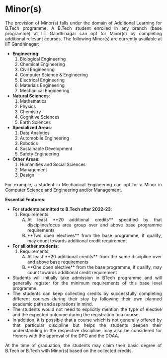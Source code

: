 <style>body {text-align: justify}</style>
# Minor(s)

The provision of Minor(s) falls under the domain of Additional Learning for B.Tech programme. A B.Tech student enrolled in any branch (base programme) at IIT Gandhinagar can opt for Minor(s) by completing additional relevant courses. The following Minor(s) are currently available at IIT Gandhinagar:

- **Engineering**:
	1. Biological Engineering
	2. Chemical Engineering
	3. Civil Engineering
	4. Computer Science & Engineering
	5. Electrical Engineering
	6. Materials Engineering
	7. Mechanical Engineering
- **Natural Sciences**: 
	1. Mathematics
	2. Physics
	3. Chemistry
	4. Cognitive Sciences
	5. Earth Sciences
- **Specialized Areas**: 
	1. Data Analytics
	2. Automobile Engineering
	3. Robotics
	4. Sustainable Development
	5. Safety Engineering
- **Other Areas**: 
	1. Humanities and Social Sciences
	2. Management
	3. Design

For example, a student in Mechanical Engineering can opt for a Minor in Computer Science and Engineering and/or Management.

**Essential Features**:

- **For students admitted to B.Tech after 2022-23**:
	1. Requirements:
		<ol type="A">
  		<li>At least **20 additional credits** specified by that discipline/focus area group over and above base programme requirements</li>
  		<li>**Two open electives** from the base programme, if qualify, may count towards additional credit requirement</li>
		</ol>
- **For all other students**:
	1. Requirements:
		<ol type="A">
  		<li>At least **20 additional credits** from the same discipline over and above base requirements</li>
  		<li>**One open elective** from the base programme, if qualify, may count towards additional credit requirement</li>
		</ol>
- Students will initially take admission in BTech programme and will generally register for the minimum requirements of this base level programme.
- The students can keep collecting credits by successfully completing different courses during their stay by following their own planned academic path and aspirations in mind. 
- The students would not need to explicitly mention the type of elective and the expected outcome during the registration to a course.
- In addition, it is possible that a course which is not generally offered by that particular discipline but helps the students deepen their understanding in the respective discipline, may also be considered for Honors with the approval of the DPC and the DOAA.

At the time of graduation, the students may claim their basic degree of B.Tech or B.Tech with Minor(s) based on the collected credits.
